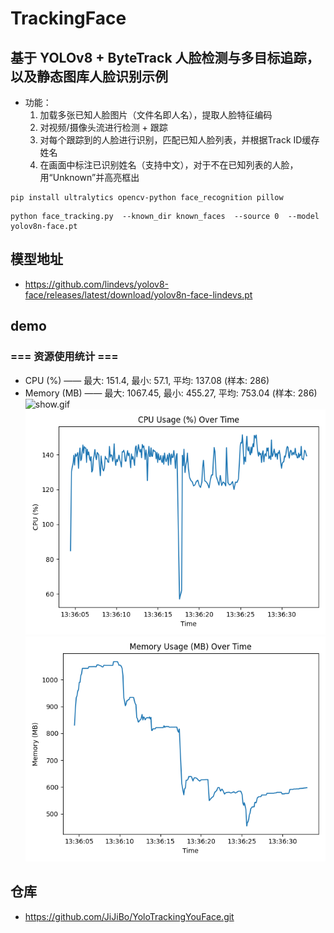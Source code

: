 # TrackingFace

## 基于 YOLOv8 + ByteTrack 人脸检测与多目标追踪，以及静态图库人脸识别示例

- 功能：
    1. 加载多张已知人脸图片（文件名即人名），提取人脸特征编码
    2. 对视频/摄像头流进行检测 + 跟踪
    3. 对每个跟踪到的人脸进行识别，匹配已知人脸列表，并根据Track ID缓存姓名
    4. 在画面中标注已识别姓名（支持中文），对于不在已知列表的人脸，用“Unknown”并高亮框出

```shell
pip install ultralytics opencv-python face_recognition pillow
```

```shell
python face_tracking.py  --known_dir known_faces  --source 0  --model yolov8n-face.pt  
```

## 模型地址

- https://github.com/lindevs/yolov8-face/releases/latest/download/yolov8n-face-lindevs.pt

## demo

### === 资源使用统计 ===

- CPU (%) —— 最大: 151.4, 最小: 57.1, 平均: 137.08 (样本: 286)
- Memory (MB) —— 最大: 1067.45, 最小: 455.27, 平均: 753.04 (样本: 286)
  ![show.gif](img/show.gif)
  ![result_cpu.png](img/result_cpu.png)
  ![result_mem.png](img/result_mem.png)

## 仓库

- https://github.com/JiJiBo/YoloTrackingYouFace.git